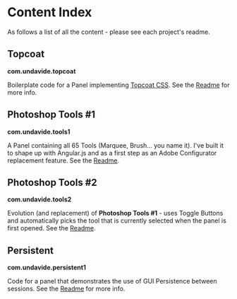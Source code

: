 Content Index
=============
As follows a list of all the content - please see each project's readme.

## Topcoat
**com.undavide.topcoat**

Boilerplate code for a Panel implementing [Topcoat CSS](http://www.topcoat.io). See the [Readme](com.undavide.topcoat/README.md) for more info.

## Photoshop Tools #1
**com.undavide.tools1**

A Panel containing all 65 Tools (Marquee, Brush... you name it). I've built it to shape up with Angular.js and as a first step as an Adobe Configurator replacement feature. See the [Readme](com.undavide.tools1/README.md).

## Photoshop Tools #2
**com.undavide.tools2**

Evolution (and replacement) of **Photoshop Tools #1** - uses Toggle Buttons and automatically picks the tool that is currently selected when the panel is first opened. See the [Readme](com.undavide.tools2/README.md).

## Persistent
**com.undavide.persistent1**

Code for a panel that demonstrates the use of GUI Persistence between sessions. See the [Readme](com.undavide.persistent1/README.md) for more info.
